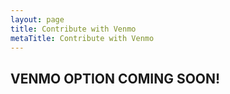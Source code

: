 ```yaml
---
layout: page
title: Contribute with Venmo
metaTitle: Contribute with Venmo
---
```


## VENMO OPTION COMING SOON!

